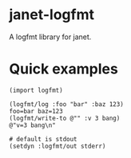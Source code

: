 # janet-logfmt

A logfmt library for janet.

# Quick examples

```
(import logfmt)

(logfmt/log :foo "bar" :baz 123)
foo=bar baz=123
(logfmt/write-to @"" :v 3 bang)
@"v=3 bang\n"

# default is stdout
(setdyn :logfmt/out stderr)
```